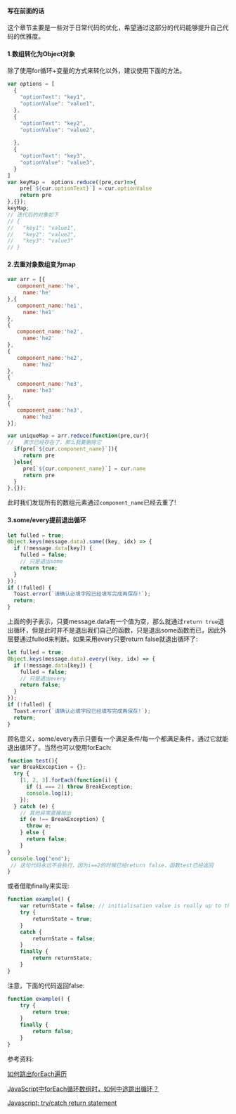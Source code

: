 #### 写在前面的话
这个章节主要是一些对于日常代码的优化，希望通过这部分的代码能够提升自己代码的优雅度。

#### 1.数组转化为Object对象
除了使用for循环+变量的方式来转化以外，建议使用下面的方法。
```js
var options = [
  {
    "optionText": "key1",
    "optionValue": "value1",
  },
  {
    "optionText": "key2",
    "optionValue": "value2",
   
  },
  {
    "optionText": "key3",
    "optionValue": "value3",
  }
]
var keyMap =  options.reduce((pre,cur)=>{
    pre[`${cur.optionText}`] = cur.optionValue
    return pre
},{});
keyMap;
// 迭代后的对象如下
// {
//   "key1": "value1",
//   "key2": "value2",
//   "key3": "value3"
// }
```

#### 2.去重对象数组变为map
```js
var arr = [{
   component_name:'he',
     name:'he'
},{
   component_name:'he1',
     name:'he1'
},
{
   component_name:'he2',
     name:'he2'
},
{
   component_name:'he2',
     name:'he2'
},
{
   component_name:'he3',
     name:'he3'
},
{
   component_name:'he3',
     name:'he3'
}];

var uniqueMap = arr.reduce(function(pre,cur){
//   表示已经存在了，那么我要删除它
  if(pre[`${cur.component_name}`]){
     return pre
  }else{
     pre[`${cur.component_name}`] = cur.name
     return pre
  }
},{});
```
此时我们发现所有的数组元素通过`component_name`已经去重了!

#### 3.some/every提前退出循环
```js
let fulled = true;
Object.keys(message.data).some((key, idx) => {
  if (!message.data[key]) {
    fulled = false;
    // 只是退出some
    return true;
  }
});
if (!fulled) {
  Toast.error(`请确认必填字段已经填写完成再保存!`);
  return;
}
```
上面的例子表示，只要message.data有一个值为空，那么就通过`return true`退出循环，但是此时并不是退出我们自己的函数，只是退出some函数而已，因此外层要通过fulled来判断。如果采用every只要return false就退出循环了:
```js
let fulled = true;
Object.keys(message.data).every((key, idx) => {
  if (!message.data[key]) {
    fulled = false;
    // 只是退出every
    return false;
  }
});
if (!fulled) {
  Toast.error(`请确认必填字段已经填写完成再保存!`);
  return;
}
```
顾名思义，some/every表示只要有一个满足条件/每一个都满足条件，通过它就能退出循环了。当然也可以使用forEach:
```js
function test(){
 var BreakException = {};
  try {
    [1, 2, 3].forEach(function(i) {
      if (i === 2) throw BreakException;
      console.log(i);
    });
  } catch (e) {
    // 其他异常直接抛出
    if (e !== BreakException) {
      throw e;
    } else {
      return false;
    }
}
 console.log("end");
 // 这句代码永远不会执行，因为i==2的时候已经return false，函数test已经返回
}
```
或者借助finally来实现:
```js
function example() { 
    var returnState = false; // initialisation value is really up to the design
    try { 
        returnState = true; 
    } 
    catch {
        returnState = false;
    }
    finally { 
        return returnState; 
    } 
} 
```
注意，下面的代码返回false:
```js
function example() {
    try {
        return true;
    }
    finally {
        return false;
    }
}
```


参考资料:

[如何跳出forEach遍历](http://annvov.github.io/forEach.html)

[JavaScript中forEach循环数组时，如何中途跳出循环？](https://segmentfault.com/q/1010000003866554/)

[Javascript: try/catch return statement](https://stackoverflow.com/questions/3837994/javascript-try-catch-return-statement)
